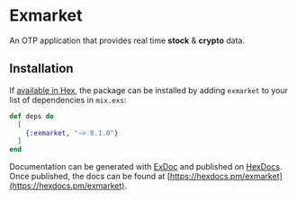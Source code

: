 # Exmarket

An OTP application that provides real time **stock** & **crypto** data.

## Installation

If [available in Hex](https://hex.pm/docs/publish), the package can be installed
by adding `exmarket` to your list of dependencies in `mix.exs`:

```elixir
def deps do
  [
    {:exmarket, "~> 0.1.0"}
  ]
end
```

Documentation can be generated with [ExDoc](https://github.com/elixir-lang/ex_doc)
and published on [HexDocs](https://hexdocs.pm). Once published, the docs can
be found at [https://hexdocs.pm/exmarket](https://hexdocs.pm/exmarket).
